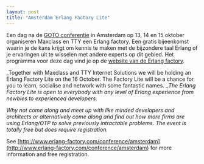 ```yaml
---
layout: post
title: "Amsterdam Erlang Factory Lite"
---
```


Een dag na de [GOTO conferentie](nl/blog/7-verslagen/174-gotocon-2011) in Amsterdam op 13, 14 en 15 oktober organiseren Maxclass en TTY een Erlang factory. Een gratis bijeenkomst waarin je de kans krijgt om kennis te maken met de bijzondere taal Erlang of je ervaringen uit te wisselen met andere experts op dit gebied. Het programma voor deze dag vind je op de [website van de Erlang factory](http://www.erlang-factory.com/conference/amsterdam/programme).

_Together with Maxclass and TTY Internet Solutions we will be holding an Erlang Factory Lite on the 16 October. The Factory Lite will be a chance for you to learn, socialise and network with some fantastic names.&nbsp;__The Erlang Factory Lite is open to everybody with any level of Erlang experience from newbies to experienced developers._

_Why not come along and meet up with like minded developers and architects or alternatively come along and find out how more firms are using Erlang/OTP to solve previously intractable problems. The event is totally free but does require registration._

See [http://www.erlang-factory.com/conference/amsterdam](http://www.erlang-factory.com/conference/amsterdam) for more information and free registration.
